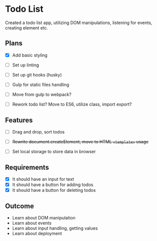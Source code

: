 # Todo List

Created a todo list app, utilizing DOM manipulations, listening for events, creating element etc.

## Plans

* [x] Add basic styling
* [ ] Set up linting
* [ ] Set up git hooks (husky)
* [ ] Gulp for static files handling

* [ ] Move from gulp to webpack?
* [ ] Rework todo list? Move to ES6, utilize class, import export?

## Features
* [ ] Drag and drop, sort todos
* [ ] ~~Rewrite document.createElement, move to HTML ```<template>``` usage~~
* [ ] Set local storage to store data in browser


## Requirements

* [x] It should have an input for text
* [x] It should have a button for adding todos
* [x] It should have a button for deleting todos

## Outcome
* Learn about DOM manipulation
* Learn about events
* Learn about input handling, getting values
* Learn about deployment
